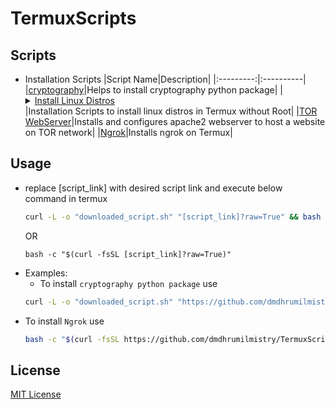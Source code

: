 # TermuxScripts


## Scripts
- Installation Scripts
  |Script Name|Description|
  |:---------:|:----------|
  |[cryptography](https://github.com/dmdhrumilmistry/TermuxScripts/blob/main/Installation/cryptography.sh)|Helps to install cryptography python package|
  |<details><summary>[Install Linux Distros](https://github.com/dmdhrumilmistry/TermuxScripts/tree/main/Installation/linux_distros)</summary><br>[Ubuntu](https://github.com/dmdhrumilmistry/TermuxScripts/blob/main/Installation/linux_distros/ubuntu.sh)</details>|Installation Scripts to install linux distros in Termux without Root|
  |[TOR WebServer](https://github.com/dmdhrumilmistry/TermuxScripts/blob/main/Installation/tor_webserver.sh)|Installs and configures apache2 webserver to host a website on TOR network|
  |[Ngrok](https://github.com/dmdhrumilmistry/TermuxScripts/blob/main/Installation/ngrok_installation.sh)|Installs ngrok on Termux|
  

## Usage
- replace [script_link] with desired script link and execute below command in termux
  ```bash
  curl -L -o "downloaded_script.sh" "[script_link]?raw=True" && bash downloaded_script.sh
  ```
  OR
  ```
  bash -c "$(curl -fsSL [script_link]?raw=True)"
  ```
- Examples:
  - To install `cryptography python package` use
  ```bash
  curl -L -o "downloaded_script.sh" "https://github.com/dmdhrumilmistry/TermuxScripts/blob/main/Installation/cryptography.sh?raw=True" && bash downloaded_script.sh
  ```
- To install `Ngrok` use
  ```bash
  bash -c "$(curl -fsSL https://github.com/dmdhrumilmistry/TermuxScripts/blob/main/Installation/ngrok_installation.sh?raw=True)"
  ```
 
## License
[MIT License](https://github.com/dmdhrumilmistry/TermuxScripts/blob/main/LICENSE)

